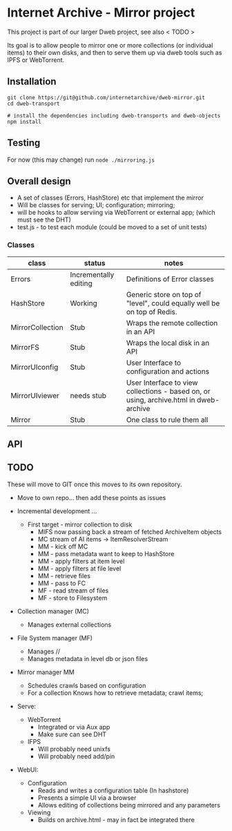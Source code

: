 # Internet Archive - Mirror project

This project is part of our larger Dweb project, see also < TODO >

Its goal is to allow people to mirror one or more collections (or individual items) 
to their own disks, and then to serve them up via dweb tools such as IPFS or WebTorrent.

## Installation
```
git clone https://git@github.com/internetarchive/dweb-mirror.git
cd dweb-transport

# install the dependencies including dweb-transports and dweb-objects
npm install  
```

## Testing
For now (this may change) run `node ./mirroring.js`

## Overall design

* A set of classes (Errors, HashStore) etc that implement the mirror
* Will be classes for serving; UI; configuration; mirroring; 
* will be hooks to allow serviing via WebTorrent or external app; (which must see the DHT)
* test.js - to test each module (could be moved to a set of unit tests)

### Classes

class|status|notes
-----|-----|---
Errors|Incrementally editing|Definitions of Error classes
HashStore|Working|Generic store on top of "level", could equally well be on top of Redis.
MirrorCollection|Stub|Wraps the remote collection in an API
MirrorFS|Stub|Wraps the local disk in an API
MirrorUIconfig|Stub|User Interface to configuration and actions
MirrorUIviewer|needs stub|User Interface to view collections - based on, or using, archive.html in dweb-archive
Mirror|Stub|One class to rule them all


## API

## TODO
These will move to GIT once this moves to its own repository. 
* Move to own repo... then add these points as issues

* Incremental development ...
    * First target - mirror collection to disk
        * MIFS now passing back a stream of fetched ArchiveItem objects
        * MC stream of AI items -> ItemResolverStream
        * MM - kick off MC
        * MM - pass metadata want to keep to HashStore
        * MM - apply filters at item level
        * MM - apply filters at file level
        * MM - retrieve files
        * MM - pass to FC
        * MF - read stream of files 
        * MF - store to Filesystem


* Collection manager (MC)
    * Manages external collections
* File System manager (MF)
    * Manages <config>/<item>/<file>
    * Manages metadata in level db or json files
* Mirror manager MM
    * Schedules crawls based on configuration
    * For a collection Knows how to retrieve metadata; crawl items; 
* Serve:
    * WebTorrent
        * Integrated or via Aux app
        * Make sure can see DHT
    * IFPS
        * Will probably need unixfs
        * Will probably need add/pin
* WebUI:
    * Configuration
        * Reads and writes a configuration table (In hashstore)
        * Presents a simple UI via a browser
        * Allows editing of collections being mirrored and any parameters
    * Viewing
        * Builds on archive.html - may in fact be integrated there
        
        


